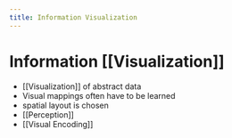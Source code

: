 ```yaml
---
title: Information Visualization
---
```


# Information [[Visualization]]
- [[Visualization]] of abstract data
- Visual mappings often have to be learned
- spatial layout is chosen
- [[Perception]]
- [[Visual Encoding]]



